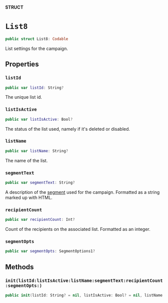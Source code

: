 **STRUCT**

# `List8`

```swift
public struct List8: Codable
```

List settings for the campaign.

## Properties
### `listId`

```swift
public var listId: String?
```

The unique list id.

### `listIsActive`

```swift
public var listIsActive: Bool?
```

The status of the list used, namely if it&#x27;s deleted or disabled.

### `listName`

```swift
public var listName: String?
```

The name of the list.

### `segmentText`

```swift
public var segmentText: String?
```

A description of the [segment](https://mailchimp.com/help/create-and-send-to-a-segment/) used for the campaign. Formatted as a string marked up with HTML.

### `recipientCount`

```swift
public var recipientCount: Int?
```

Count of the recipients on the associated list. Formatted as an integer.

### `segmentOpts`

```swift
public var segmentOpts: SegmentOptions1?
```

## Methods
### `init(listId:listIsActive:listName:segmentText:recipientCount:segmentOpts:)`

```swift
public init(listId: String? = nil, listIsActive: Bool? = nil, listName: String? = nil, segmentText: String? = nil, recipientCount: Int? = nil, segmentOpts: SegmentOptions1? = nil)
```
